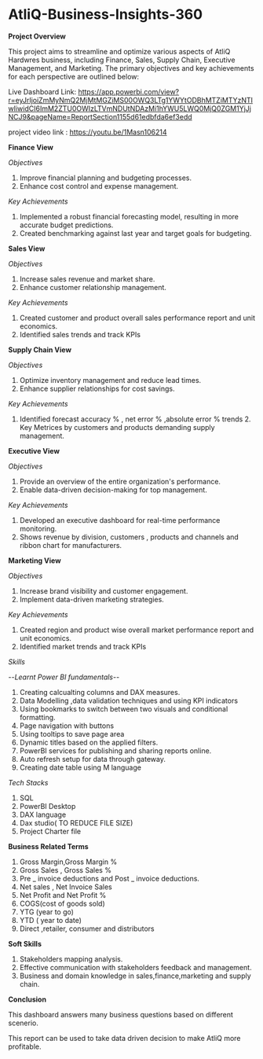 # AtliQ-Business-Insights-360

**Project Overview**

This project aims to streamline and optimize various aspects of AtliQ Hardwres business, including Finance, Sales, Supply Chain, Executive Management, and Marketing. The primary objectives and key achievements for each perspective are outlined below:

Live Dashboard Link: https://app.powerbi.com/view?r=eyJrIjoiZmMyNmQ2MjMtMGZiMS00OWQ3LTg1YWYtODBhMTZiMTYzNTIwIiwidCI6ImM2ZTU0OWIzLTVmNDUtNDAzMi1hYWU5LWQ0MjQ0ZGM1YjJjNCJ9&pageName=ReportSection1155d61edbfda6ef3edd

project video link : https://youtu.be/1Masn106214

**Finance View**

*Objectives*

1. Improve financial planning and budgeting processes.
2. Enhance cost control and expense management.

*Key Achievements*

1. Implemented a robust financial forecasting model, resulting in more accurate budget predictions.
2. Created benchmarking against last year and target goals for budgeting.

**Sales View**

*Objectives*

1. Increase sales revenue and market share.
2. Enhance customer relationship management.

*Key Achievements*

1. Created customer and product overall sales performance report and unit economics.
2. Identified sales trends and track KPIs

**Supply Chain View**

*Objectives*

1. Optimize inventory management and reduce lead times.
2. Enhance supplier relationships for cost savings.
   
*Key Achievements*

1. Identified forecast accuracy % , net error % ,absolute error % trends 2. Key Metrices by customers and products demanding supply management.

**Executive View**

*Objectives*

1. Provide an overview of the entire organization's performance.
2. Enable data-driven decision-making for top management.

*Key Achievements*

1. Developed an executive dashboard for real-time performance monitoring.
2. Shows revenue by division, customers , products and channels and ribbon chart for manufacturers.

**Marketing View**

*Objectives*

1. Increase brand visibility and customer engagement.
2. Implement data-driven marketing strategies.

*Key Achievements*

1. Created region and product wise overall market performance report and unit economics.
2. Identified market trends and track KPIs

*Skills*

--*Learnt Power BI fundamentals--*

1. Creating calcualting columns and DAX measures.
2. Data Modelling ,data validation techniques and using KPI indicators
3. Using bookmarks to switch between two visuals and conditional formatting.
4. Page navigation with buttons
5. Using tooltips to save page area
6. Dynamic titles based on the applied filters.
7. PowerBI services for publishing and sharing reports online.
8. Auto refresh setup for data through gateway.
9. Creating date table using M language

*Tech Stacks*

1. SQL
2. PowerBI Desktop
3. DAX language
4. Dax studio( TO REDUCE FILE SIZE)
5. Project Charter file

**Business Related Terms**

1. Gross Margin,Gross Margin %
2. Gross Sales , Gross Sales %
3. Pre _ invoice deductions and Post _ invoice deductions.
4. Net sales , Net Invoice Sales
5. Net Profit and Net Profit %
6. COGS(cost of goods sold)
7. YTG (year to go)
8. YTD ( year to date)
9. Direct ,retailer, consumer and distributors

**Soft Skills**
1. Stakeholders mapping analysis.
2. Effective communication with stakeholders feedback and management.
3. Business and domain knowledge in sales,finance,marketing and supply chain.

**Conclusion**

This dashboard answers many business questions based on different scenerio.

This report can be used to take data driven decision to make AtliQ more profitable.
